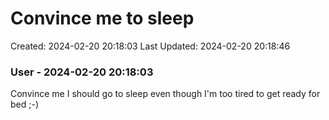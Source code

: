 # Convince me to sleep

Created: 2024-02-20 20:18:03
Last Updated: 2024-02-20 20:18:46

### User - 2024-02-20 20:18:03

Convince me I should go to sleep even though I'm too tired to get ready for bed ;-) 

